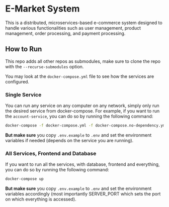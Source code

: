 # E-Market System

This is a distributed, microservices-based e-commerce system designed to handle various functionalities such as user management, product management, order processing, and payment processing.

## How to Run

This repo adds all other repos as submodules, make sure to clone the repo with the `--recurse-submodules` option.

You may look at the `docker-compose.yml` file to see how the services are configured.

### Single Service

You can run any service on any computer on any network, simply only run the desired service from docker-compose. For example, if you want to run the `account-service`, you can do so by running the following command:

```bash
docker-compose -f docker-compose.yml -f docker-compose.no-dependency.yml up account-service
```

**But make sure** you copy `.env.example` to `.env` and set the environment variables if needed (depends on the service you are running).

### All Services, Frontend and Database

If you want to run all the services, with database, frontend and everything, you can do so by running the following command:
```bash
docker-compose up
```

**But make sure** you copy `.env.example` to `.env` and set the environment variables accordingly (most importantly SERVER_PORT which sets the port on which everything is accessed).
